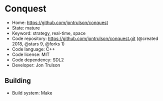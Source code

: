 # Conquest

- Home: https://github.com/jontrulson/conquest
- State: mature
- Keyword: strategy, real-time, space
- Code repository: https://github.com/jontrulson/conquest.git (@created 2018, @stars 9, @forks 1)
- Code language: C++
- Code license: MIT
- Code dependency: SDL2
- Developer: Jon Trulson

## Building

- Build system: Make
